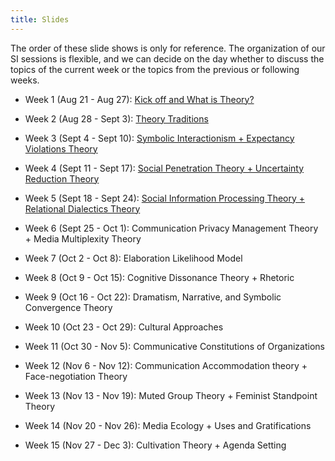 ```yaml
---
title: Slides
---
```


The order of these slide shows is only for reference. The organization of our SI sessions is flexible, and we can decide on the day whether to discuss the topics of the current week or the topics from the previous or following weeks.

- Week 1 (Aug 21 - Aug 27): [Kick off and What is Theory?](https://comm2100.kristenjz.com/files/week_1.pdf)

- Week 2 (Aug 28 - Sept 3): [Theory Traditions](https://comm2100.kristenjz.com/files/week_2.pdf)

- Week 3 (Sept 4 - Sept 10): [Symbolic Interactionism + Expectancy Violations Theory](https://comm2100.kristenjz.com/files/week_3.pdf)

- Week 4 (Sept 11 - Sept 17): [Social Penetration Theory + Uncertainty Reduction Theory](https://comm2100.kristenjz.com/files/week_4.pdf)

- Week 5 (Sept 18 - Sept 24): [Social Information Processing Theory + Relational Dialectics Theory](https://comm2100.kristenjz.com/files/week_5.pdf)

- Week 6 (Sept 25 - Oct 1): Communication Privacy Management Theory + Media Multiplexity Theory

- Week 7 (Oct 2 - Oct 8): Elaboration Likelihood Model

- Week 8 (Oct 9 - Oct 15): Cognitive Dissonance Theory + Rhetoric

- Week 9 (Oct 16 - Oct 22): Dramatism, Narrative, and Symbolic Convergence Theory

- Week 10 (Oct 23 - Oct 29): Cultural Approaches

- Week 11 (Oct 30 - Nov 5): Communicative Constitutions of Organizations

- Week 12 (Nov 6 - Nov 12): Communication Accommodation theory + Face-negotiation Theory

- Week 13 (Nov 13 - Nov 19): Muted Group Theory + Feminist Standpoint Theory

- Week 14 (Nov 20 - Nov 26): Media Ecology + Uses and Gratifications

- Week 15 (Nov 27 - Dec 3): Cultivation Theory + Agenda Setting

  





